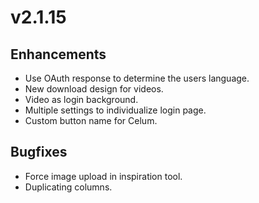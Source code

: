 # v2.1.15

## Enhancements

* Use OAuth response to determine the users language.
* New download design for videos.
* Video as login background.
* Multiple settings to individualize login page.
* Custom button name for Celum.

## Bugfixes

* Force image upload in inspiration tool.
* Duplicating columns.
